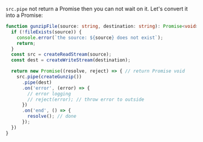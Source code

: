 `src.pipe` not return a Promise then you can not wait on it. Let's convert it into a Promise:

```ts
function gunzipFile(source: string, destination: string): Promise<void> {
  if (!fileExists(source)) {
    console.error(`the source: ${source} does not exist`);
    return;
  }
  const src = createReadStream(source);
  const dest = createWriteStream(destination);

  return new Promise((resolve, reject) => { // return Promise void
    src.pipe(createGunzip())
      .pipe(dest)
      .on('error', (error) => {
        // error logging
        // reject(error); // throw error to outside
      })
      .on('end', () => {
        resolve(); // done
      });
  })
}
```
